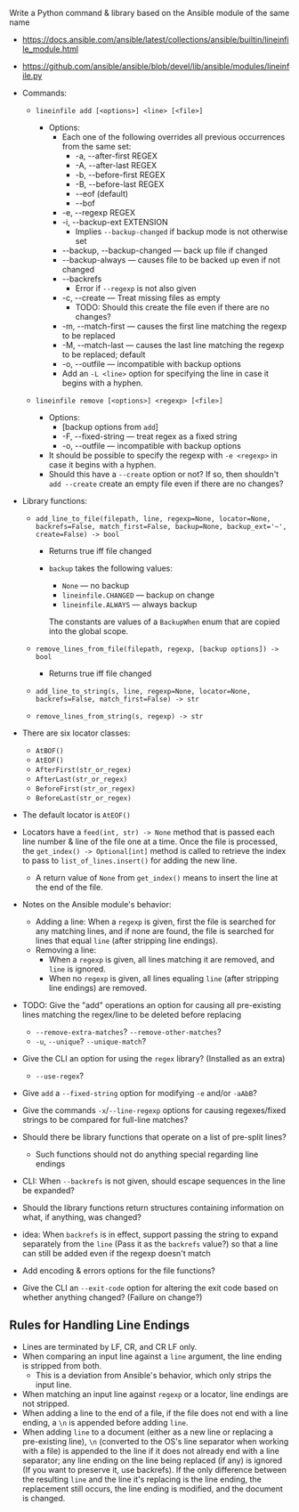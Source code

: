 Write a Python command & library based on the Ansible module of the same name

- <https://docs.ansible.com/ansible/latest/collections/ansible/builtin/lineinfile_module.html>
- <https://github.com/ansible/ansible/blob/devel/lib/ansible/modules/lineinfile.py>

- Commands:
    - `lineinfile add [<options>] <line> [<file>]`
        - Options:
            - Each one of the following overrides all previous occurrences from
              the same set:
                - -a, --after-first REGEX
                - -A, --after-last REGEX
                - -b, --before-first REGEX
                - -B, --before-last REGEX
                - --eof (default)
                - --bof
            - -e, --regexp REGEX
            - -i, --backup-ext EXTENSION
                - Implies `--backup-changed` if backup mode is not otherwise
                  set
            - --backup, --backup-changed — back up file if changed
            - --backup-always — causes file to be backed up even if not changed
            - --backrefs
                - Error if `--regexp` is not also given
            - -c, --create — Treat missing files as empty
                - TODO: Should this create the file even if there are no
                  changes?
            - -m, --match-first — causes the first line matching the regexp to
              be replaced
            - -M, --match-last — causes the last line matching the regexp to be
              replaced; default
            - -o, --outfile — incompatible with backup options
            - Add an `-L <line>` option for specifying the line in case it
              begins with a hyphen.

    - `lineinfile remove [<options>] <regexp> [<file>]`
        - Options:
            - [backup options from `add`]
            - -F, --fixed-string — treat regex as a fixed string
            - -o, --outfile — incompatible with backup options
        - It should be possible to specify the regexp with `-e <regexp>` in
          case it begins with a hyphen.
        - Should this have a `--create` option or not?  If so, then shouldn't
          `add --create` create an empty file even if there are no changes?

- Library functions:
    - `add_line_to_file(filepath, line, regexp=None, locator=None, backrefs=False, match_first=False, backup=None, backup_ext='~', create=False) -> bool`
        - Returns true iff file changed
        - `backup` takes the following values:
            - `None` — no backup
            - `lineinfile.CHANGED` — backup on change
            - `lineinfile.ALWAYS` — always backup

            The constants are values of a `BackupWhen` enum that are copied
            into the global scope.

    - `remove_lines_from_file(filepath, regexp, [backup options]) -> bool`
        - Returns true iff file changed
    - `add_line_to_string(s, line, regexp=None, locator=None, backrefs=False, match_first=False) -> str`
    - `remove_lines_from_string(s, regexp) -> str`

- There are six locator classes:
    - `AtBOF()`
    - `AtEOF()`
    - `AfterFirst(str_or_regex)`
    - `AfterLast(str_or_regex)`
    - `BeforeFirst(str_or_regex)`
    - `BeforeLast(str_or_regex)`

- The default locator is `AtEOF()`

- Locators have a `feed(int, str) -> None` method that is passed each line
  number & line of the file one at a time.  Once the file is processed, the
  `get_index() -> Optional[int]` method is called to retrieve the index to pass
  to `list_of_lines.insert()` for adding the new line.
    - A return value of `None` from `get_index()` means to insert the line at
      the end of the file.

- Notes on the Ansible module's behavior:
    - Adding a line: When a `regexp` is given, first the file is searched for
      any matching lines, and if none are found, the file is searched for lines
      that equal `line` (after stripping line endings).
    - Removing a line:
        - When a `regexp` is given, all lines matching it are removed, and
          `line` is ignored.
        - When no `regexp` is given, all lines equaling `line` (after stripping
          line endings) are removed.

- TODO: Give the "add" operations an option for causing all pre-existing lines
  matching the regex/line to be deleted before replacing
    - `--remove-extra-matches`? `--remove-other-matches`?
    - `-u`, `--unique`? `--unique-match`?

- Give the CLI an option for using the `regex` library? (Installed as an extra)
    - `--use-regex`?

- Give `add` a `--fixed-string` option for modifying `-e` and/or `-aAbB`?
- Give the commands `-x`/`--line-regexp` options for causing regexes/fixed
  strings to be compared for full-line matches?

- Should there be library functions that operate on a list of pre-split lines?
    - Such functions should not do anything special regarding line endings

- CLI: When `--backrefs` is not given, should escape sequences in the line be
  expanded?

- Should the library functions return structures containing information on
  what, if anything, was changed?

- idea: When `backrefs` is in effect, support passing the string to expand
  separately from the `line` (Pass it as the `backrefs` value?) so that a line
  can still be added even if the regexp doesn't match

- Add encoding & errors options for the file functions?

- Give the CLI an `--exit-code` option for altering the exit code based on
  whether anything changed?  (Failure on change?)


Rules for Handling Line Endings
-------------------------------
- Lines are terminated by LF, CR, and CR LF only.
- When comparing an input line against a `line` argument, the line ending is
  stripped from both.
    - This is a deviation from Ansible's behavior, which only strips the input
      line.
- When matching an input line against `regexp` or a locator, line endings are
  not stripped.
- When adding a line to the end of a file, if the file does not end with a line
  ending, a `\n` is appended before adding `line`.
- When adding `line` to a document (either as a new line or replacing a
  pre-existing line), `\n` (converted to the OS's line separator when working
  with a file) is appended to the line if it does not already end with a line
  separator; any line ending on the line being replaced (if any) is ignored
  (If you want to preserve it, use backrefs).  If the only difference between
  the resulting `line` and the line it's replacing is the line ending, the
  replacement still occurs, the line ending is modified, and the document is
  changed.
